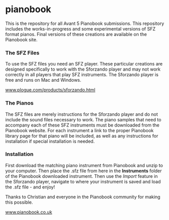 # pianobook

This is the repository for all Avant 5 Pianobook submissions.  This repository includes the works-in-progress and some experimental versions of SFZ format pianos.  Final versions of these creations are available on the Pianobook site.

### The SFZ Files  

To use the SFZ files you need an SFZ player.  These particular creations are designed specifically to work with the Sforzando player and may not work correctly in all players that play SFZ instruments. The Sforzando player is free and runs on Mac and Windows.

www.plogue.com/products/sforzando.html  

### The Pianos

The SFZ files are merely instructions for the Sforzando player and do not include the sound files necessary to work.  The piano samples that need to accompany each of these SFZ instruments must be downloaded from the Pianobook website.  For each instrument a link to the proper Pianobook library page for that piano will be included, as well as any instructions for installation if special installation is needed. 

### Installation  

First download the matching piano instrument from Pianobook and unzip to your computer.  Then place the .sfz file from here in the **Instruments** folder of the Pianobook downloaded instrument.  Then use the *Import* feature in the Sforzando player, navigate to where your instrument is saved and load the .sfz file - and enjoy!

Thanks to Christian and everyone in the Pianobook community for making this possible.

www.pianobook.co.uk
